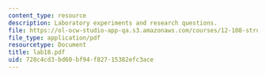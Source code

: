```yaml
---
content_type: resource
description: Laboratory experiments and research questions.
file: https://ol-ocw-studio-app-qa.s3.amazonaws.com/courses/12-108-structure-of-earth-materials-fall-2004/728c4cd3bd60bf94f82715382efc3ace_lab18.pdf
file_type: application/pdf
resourcetype: Document
title: lab18.pdf
uid: 728c4cd3-bd60-bf94-f827-15382efc3ace
---
```

